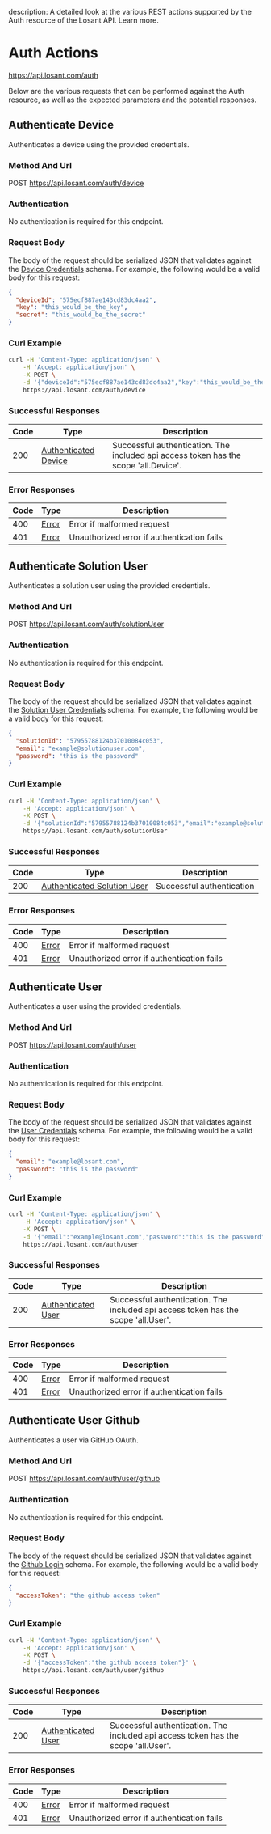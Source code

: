 description: A detailed look at the various REST actions supported by the Auth resource of the Losant API. Learn more.

# Auth Actions

https://api.losant.com/auth

Below are the various requests that can be performed against the
Auth resource, as well as the expected
parameters and the potential responses.

## Authenticate Device

Authenticates a device using the provided credentials.

### Method And Url <a name="authenticateDevice-method-url"></a>

POST https://api.losant.com/auth/device

### Authentication <a name="authenticateDevice-authentication"></a>

No authentication is required for this endpoint.

### Request Body <a name="authenticateDevice-body"></a>

The body of the request should be serialized JSON that validates against
the [Device Credentials](schemas.md#device-credentials) schema. For example, the following would be a
valid body for this request:

```json
{
  "deviceId": "575ecf887ae143cd83dc4aa2",
  "key": "this_would_be_the_key",
  "secret": "this_would_be_the_secret"
}
```

### Curl Example <a name="authenticateDevice-curl-example"></a>

```bash
curl -H 'Content-Type: application/json' \
    -H 'Accept: application/json' \
    -X POST \
    -d '{"deviceId":"575ecf887ae143cd83dc4aa2","key":"this_would_be_the_key","secret":"this_would_be_the_secret"}' \
    https://api.losant.com/auth/device
```

### Successful Responses <a name="authenticateDevice-successful-responses"></a>

| Code | Type | Description |
| ---- | ---- | ----------- |
| 200 | [Authenticated Device](schemas.md#authenticated-device) | Successful authentication. The included api access token has the scope &#x27;all.Device&#x27;. |

### Error Responses <a name="authenticateDevice-error-responses"></a>

| Code | Type | Description |
| ---- | ---- | ----------- |
| 400 | [Error](schemas.md#error) | Error if malformed request |
| 401 | [Error](schemas.md#error) | Unauthorized error if authentication fails |

## Authenticate Solution User

Authenticates a solution user using the provided credentials.

### Method And Url <a name="authenticateSolutionUser-method-url"></a>

POST https://api.losant.com/auth/solutionUser

### Authentication <a name="authenticateSolutionUser-authentication"></a>

No authentication is required for this endpoint.

### Request Body <a name="authenticateSolutionUser-body"></a>

The body of the request should be serialized JSON that validates against
the [Solution User Credentials](schemas.md#solution-user-credentials) schema. For example, the following would be a
valid body for this request:

```json
{
  "solutionId": "57955788124b37010084c053",
  "email": "example@solutionuser.com",
  "password": "this is the password"
}
```

### Curl Example <a name="authenticateSolutionUser-curl-example"></a>

```bash
curl -H 'Content-Type: application/json' \
    -H 'Accept: application/json' \
    -X POST \
    -d '{"solutionId":"57955788124b37010084c053","email":"example@solutionuser.com","password":"this is the password"}' \
    https://api.losant.com/auth/solutionUser
```

### Successful Responses <a name="authenticateSolutionUser-successful-responses"></a>

| Code | Type | Description |
| ---- | ---- | ----------- |
| 200 | [Authenticated Solution User](schemas.md#authenticated-solution-user) | Successful authentication |

### Error Responses <a name="authenticateSolutionUser-error-responses"></a>

| Code | Type | Description |
| ---- | ---- | ----------- |
| 400 | [Error](schemas.md#error) | Error if malformed request |
| 401 | [Error](schemas.md#error) | Unauthorized error if authentication fails |

## Authenticate User

Authenticates a user using the provided credentials.

### Method And Url <a name="authenticateUser-method-url"></a>

POST https://api.losant.com/auth/user

### Authentication <a name="authenticateUser-authentication"></a>

No authentication is required for this endpoint.

### Request Body <a name="authenticateUser-body"></a>

The body of the request should be serialized JSON that validates against
the [User Credentials](schemas.md#user-credentials) schema. For example, the following would be a
valid body for this request:

```json
{
  "email": "example@losant.com",
  "password": "this is the password"
}
```

### Curl Example <a name="authenticateUser-curl-example"></a>

```bash
curl -H 'Content-Type: application/json' \
    -H 'Accept: application/json' \
    -X POST \
    -d '{"email":"example@losant.com","password":"this is the password"}' \
    https://api.losant.com/auth/user
```

### Successful Responses <a name="authenticateUser-successful-responses"></a>

| Code | Type | Description |
| ---- | ---- | ----------- |
| 200 | [Authenticated User](schemas.md#authenticated-user) | Successful authentication. The included api access token has the scope &#x27;all.User&#x27;. |

### Error Responses <a name="authenticateUser-error-responses"></a>

| Code | Type | Description |
| ---- | ---- | ----------- |
| 400 | [Error](schemas.md#error) | Error if malformed request |
| 401 | [Error](schemas.md#error) | Unauthorized error if authentication fails |

## Authenticate User Github

Authenticates a user via GitHub OAuth.

### Method And Url <a name="authenticateUserGithub-method-url"></a>

POST https://api.losant.com/auth/user/github

### Authentication <a name="authenticateUserGithub-authentication"></a>

No authentication is required for this endpoint.

### Request Body <a name="authenticateUserGithub-body"></a>

The body of the request should be serialized JSON that validates against
the [Github Login](schemas.md#github-login) schema. For example, the following would be a
valid body for this request:

```json
{
  "accessToken": "the github access token"
}
```

### Curl Example <a name="authenticateUserGithub-curl-example"></a>

```bash
curl -H 'Content-Type: application/json' \
    -H 'Accept: application/json' \
    -X POST \
    -d '{"accessToken":"the github access token"}' \
    https://api.losant.com/auth/user/github
```

### Successful Responses <a name="authenticateUserGithub-successful-responses"></a>

| Code | Type | Description |
| ---- | ---- | ----------- |
| 200 | [Authenticated User](schemas.md#authenticated-user) | Successful authentication. The included api access token has the scope &#x27;all.User&#x27;. |

### Error Responses <a name="authenticateUserGithub-error-responses"></a>

| Code | Type | Description |
| ---- | ---- | ----------- |
| 400 | [Error](schemas.md#error) | Error if malformed request |
| 401 | [Error](schemas.md#error) | Unauthorized error if authentication fails |
